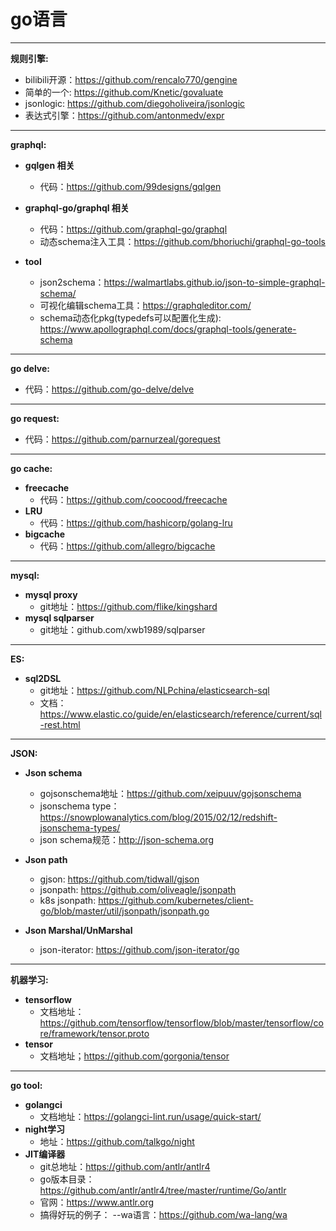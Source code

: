 go语言
=======
*******  
__规则引擎:__ 
* bilibili开源：https://github.com/rencalo770/gengine  
* 简单的一个: https://github.com/Knetic/govaluate 
* jsonlogic: https://github.com/diegoholiveira/jsonlogic
* 表达式引擎：https://github.com/antonmedv/expr

*******  
__graphql:__  
* __gqlgen 相关__  
  * 代码：https://github.com/99designs/gqlgen  
    
* __graphql-go/graphql 相关__  
  * 代码：https://github.com/graphql-go/graphql
  * 动态schema注入工具：https://github.com/bhoriuchi/graphql-go-tools  
  
* __tool__
  * json2schema：https://walmartlabs.github.io/json-to-simple-graphql-schema/
  * 可视化编辑schema工具：https://graphqleditor.com/
  * schema动态化pkg(typedefs可以配置化生成): https://www.apollographql.com/docs/graphql-tools/generate-schema

*******  
__go delve:__  
* 代码：https://github.com/go-delve/delve  

*******  
__go request:__ 
* 代码：https://github.com/parnurzeal/gorequest

*******  
__go cache:__ 
* __freecache__  
  * 代码：https://github.com/coocood/freecache
* __LRU__  
  * 代码：https://github.com/hashicorp/golang-lru
* __bigcache__
  * 代码：https://github.com/allegro/bigcache
  
*******  
__mysql:__ 
* __mysql proxy__
  * git地址：https://github.com/flike/kingshard
* __mysql sqlparser__
  * git地址：github.com/xwb1989/sqlparser
  
*******  
__ES:__ 
* __sql2DSL__
  * git地址：https://github.com/NLPchina/elasticsearch-sql
  * 文档：https://www.elastic.co/guide/en/elasticsearch/reference/current/sql-rest.html
  
*******  
__JSON:__ 
* __Json schema__
  * gojsonschema地址：https://github.com/xeipuuv/gojsonschema
  * jsonschema type：https://snowplowanalytics.com/blog/2015/02/12/redshift-jsonschema-types/
  * json schema规范：http://json-schema.org

* __Json path__
  * gjson: https://github.com/tidwall/gjson
  * jsonpath: https://github.com/oliveagle/jsonpath
  * k8s jsonpath: https://github.com/kubernetes/client-go/blob/master/util/jsonpath/jsonpath.go
  
* __Json Marshal/UnMarshal__
  * json-iterator: https://github.com/json-iterator/go
  
*******
__机器学习:__
* __tensorflow__
  * 文档地址：https://github.com/tensorflow/tensorflow/blob/master/tensorflow/core/framework/tensor.proto
* __tensor__
  * 文档地址；https://github.com/gorgonia/tensor

*******
__go tool:__
* __golangci__
  * 文档地址：https://golangci-lint.run/usage/quick-start/
* __night学习__
  * 地址：https://github.com/talkgo/night
* __JIT编译器__
  * git总地址：https://github.com/antlr/antlr4 
  * go版本目录：https://github.com/antlr/antlr4/tree/master/runtime/Go/antlr
  * 官网：https://www.antlr.org
  * 搞得好玩的例子：
        --wa语言：https://github.com/wa-lang/wa
